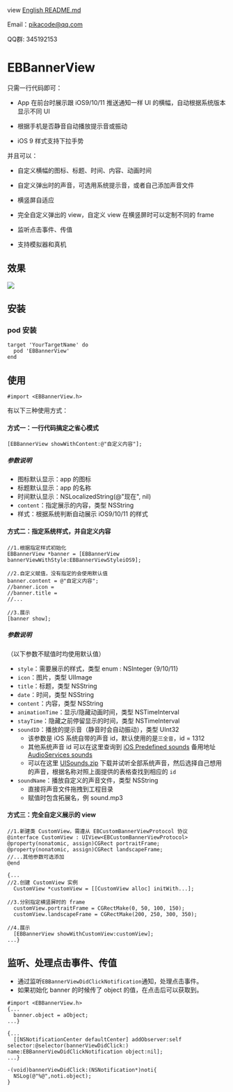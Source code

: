 view [English README.md](/README.md)

Email：pikacode@qq.com

QQ群: 345192153
# EBBannerView

只需一行代码即可：

- App 在前台时展示跟 iOS9/10/11 推送通知一样 UI 的横幅，自动根据系统版本显示不同 UI


- 根据手机是否静音自动播放提示音或振动
- iOS 9 样式支持下拉手势

并且可以：

- 自定义横幅的图标、标题、时间、内容、动画时间
- 自定义弹出时的声音，可选用系统提示音，或者自己添加声音文件
- 横竖屏自适应


- 完全自定义弹出的 view，自定义 view 在横竖屏时可以定制不同的 frame
- 监听点击事件、传值
- 支持模拟器和真机



## 效果

  ![](https://github.com/pikacode/EBBannerView/screenshot/screenshot01.gif)



## 安装
### pod 安装

	target 'YourTargetName' do
	  pod 'EBBannerView'
	end




## 使用
```objc
#import <EBBannerView.h>
```



有以下三种使用方式：

#### 方式一：一行代码搞定之省心模式

```objc
[EBBannerView showWithContent:@"自定义内容"];
```

##### 参数说明

- 图标默认显示：app 的图标
- 标题默认显示：app 的名称
- 时间默认显示：NSLocalizedString(@"现在", nil)
- `content`：指定展示的内容，类型 NSString
- 样式：根据系统判断自动展示 iOS9/10/11 的样式



#### 方式二：指定系统样式，并自定义内容

```objc
//1.根据指定样式初始化
EBBannerView *banner = [EBBannerView bannerViewWithStyle:EBBannerViewStyleiOS9];
 
//2.自定义赋值，没有指定的会使用默认值
banner.content = @"自定义内容";
//banner.icon = 
//banner.title = 
//...
 
//3.展示
[banner show];
```

##### 参数说明 

（以下参数不赋值时均使用默认值）

- `style`：需要展示的样式，类型 enum : NSInteger {9/10/11}
- `icon`：图片，类型 UIImage
- `title`：标题，类型 NSString
- `date`：时间，类型 NSString
- `content`：内容，类型 NSString
- `animationTime`：显示/隐藏动画时间，类型 NSTimeInterval
- `stayTime`：隐藏之前停留显示的时间，类型 NSTimeInterval
- `soundID`：播放的提示音（静音时会自动振动），类型 UInt32
  - 该参数是 iOS 系统自带的声音 id，默认使用的是`三全音`，id = 1312
  - 其他系统声音 id 可以在这里查询到 [iOS Predefined sounds](http://iphonedevwiki.net/index.php/AudioServices#) 备用地址 [AudioServices sounds](http://www.cocoachina.com/bbs/read.php?tid=134344)
  - 可以在这里 [UISounds.zip](/UISounds.zip) 下载并试听全部系统声音，然后选择自己想用的声音，根据名称对照上面提供的表格查找到相应的 `id`
- `soundName`：播放自定义的声音文件，类型 NSString
  - 直接将声音文件拖拽到工程目录
  - 赋值时包含拓展名，例 sound.mp3



#### 方式三：完全自定义展示的 view

```objc
//1.新建类 CustomView，需遵从 EBCustomBannerViewProtocol 协议
@interface CustomView : UIView<EBCustomBannerViewProtocol>
@property(nonatomic, assign)CGRect portraitFrame;
@property(nonatomic, assign)CGRect landscapeFrame;
//...其他参数可选添加
@end

{...
//2.创建 CustomView 实例
  CustomView *customView = [[CustomView alloc] initWith...];
	
//3.分别指定横竖屏时的 frame
  customView.portraitFrame = CGRectMake(0, 50, 100, 150);
  customView.landscapeFrame = CGRectMake(200, 250, 300, 350);

//4.展示
  [EBBannerView showWithCustomView:customView];
...}
```



## 监听、处理点击事件、传值

- 通过监听`EBBannerViewDidClickNotification`通知，处理点击事件。
- 如果初始化 banner 的时候传了 object 的值，在点击后可以获取到。

```objc
#import <EBBannerView.h>
{...
  banner.object = aObject;
...}

{...
  [[NSNotificationCenter defaultCenter] addObserver:self selector:@selector(bannerViewDidClick:) name:EBBannerViewDidClickNotification object:nil];
...}

-(void)bannerViewDidClick:(NSNotification*)noti{
  NSLog(@"%@",noti.object);
}
```
